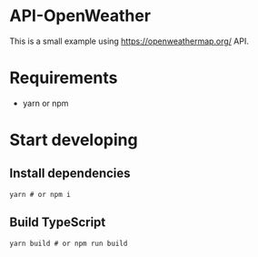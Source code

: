 # API-OpenWeather

This is a small example using https://openweathermap.org/ API.

# Requirements

- yarn or npm

# Start developing

## Install dependencies

``` shell
yarn # or npm i
```

## Build TypeScript

``` shell
yarn build # or npm run build
```
